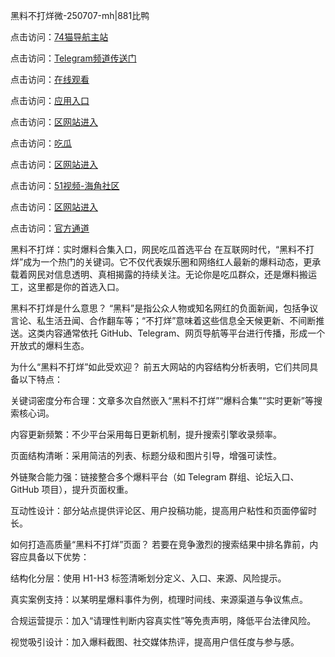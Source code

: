黑料不打烊微-250707-mh|881比鸭

点击访问：<a href="https://74mao.com/">74猫导航主站</a>

点击访问：<a href="https://74mao.com/">Telegram频道传送门</a>

点击访问：<a href="https://hj-301.pages.dev/">在线观看</a>

点击访问：<a href="https://hj-288.pages.dev/">应用入口</a>

点击访问：<a href="https://haef.pages.dev/">区网站进入</a>

点击访问：<a href="https://gbs-3wd.pages.dev/">吃瓜</a>

点击访问：<a href="https://qfwfg.pages.dev/">区网站进入</a>

点击访问：<a href="https://sdfsh.pages.dev/">51视频-海角社区</a>

点击访问：<a href="https://sdbsd.pages.dev/">区网站进入</a>

点击访问：<a href="https://ert-6he.pages.dev/">官方通道</a>

黑料不打烊：实时爆料合集入口，网民吃瓜首选平台
在互联网时代，“黑料不打烊”成为一个热门的关键词。它不仅代表娱乐圈和网络红人最新的爆料动态，更承载着网民对信息透明、真相揭露的持续关注。无论你是吃瓜群众，还是爆料搬运工，这里都是你的首选入口。

黑料不打烊是什么意思？
“黑料”是指公众人物或知名网红的负面新闻，包括争议言论、私生活丑闻、合作翻车等；“不打烊”意味着这些信息全天候更新、不间断推送。这类内容通常依托 GitHub、Telegram、网页导航等平台进行传播，形成一个开放式的爆料生态。

为什么“黑料不打烊”如此受欢迎？
前五大网站的内容结构分析表明，它们共同具备以下特点：

关键词密度分布合理：文章多次自然嵌入“黑料不打烊”“爆料合集”“实时更新”等搜索核心词。

内容更新频繁：不少平台采用每日更新机制，提升搜索引擎收录频率。

页面结构清晰：采用简洁的列表、标题分级和图片引导，增强可读性。

外链聚合能力强：链接整合多个爆料平台（如 Telegram 群组、论坛入口、GitHub 项目），提升页面权重。

互动性设计：部分站点提供评论区、用户投稿功能，提高用户粘性和页面停留时长。

如何打造高质量“黑料不打烊”页面？
若要在竞争激烈的搜索结果中排名靠前，内容应具备以下优势：

结构化分层：使用 H1-H3 标签清晰划分定义、入口、来源、风险提示。

真实案例支持：以某明星爆料事件为例，梳理时间线、来源渠道与争议焦点。

合规运营提示：加入“请理性判断内容真实性”等免责声明，降低平台法律风险。

视觉吸引设计：加入爆料截图、社交媒体热评，提高用户信任度与参与感。
